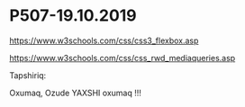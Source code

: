 # P507-19.10.2019

https://www.w3schools.com/css/css3_flexbox.asp

https://www.w3schools.com/css/css_rwd_mediaqueries.asp



Tapshiriq:

Oxumaq, Ozude YAXSHI oxumaq !!!
